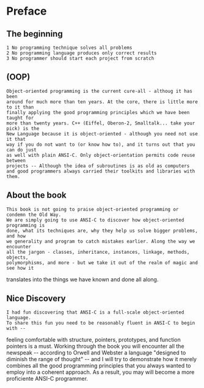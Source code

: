 # Preface
## The beginning
    1 No programming technique solves all problems 
    2 No programming language produces only correct results 
    3 No programmer should start each project from scratch 
## (OOP)    
    Object-oriented programming is the current cure-all - althoug it has been
    around for much more than ten years. At the core, there is little more to it than
    finally applying the good programming principles which we have been taught for 
    more than twenty years. C++ (Eiffel, Oberon-2, Smalltalk... take your pick) is the
    New Language because it is object-oriented - although you need not use it that 
    way if you do not want to (or know how to), and it turns out that you can do just
    as well with plain ANSI-C. Only object-orientation permits code reuse between
    projects -- Although the idea of subroutines is as old as computers and good programmers always carried their toolkits and libraries with them.

## About the book
    This book is not going to praise object-oriented programming or condemn the Old Way.
    We are simply going to use ANSI-C to discover how object-oriented programming is 
    done, what its techniques are, why they help us solve bigger problems, and how 
    we generality and program to catch mistakes earlier. Along the way we encounter
    all the jargon - classes, inheritance, instances, linkage, methods, objects, 
    polymorphisms, and more - but we take it out of the realm of magic and see how it 
translates into the things we have known and done all along.

## Nice Discovery
    I had fun discovering that ANSI-C is a full-scale object-oriented language.
    To share this fun you need to be reasonably fluent in ANSI-C to begin with -- 
feeling comfortable with structure, pointers, prototypes, and function pointers 
is a must. Working through the book you will encounter all the newspeak -- according to 
Orwell and Webster a language "designed to diminish the range of thought" -- and
I will try to demonstrate how it merely combines all the good programming principles
that you always wanted to employ into a coherent approach. As a result, you may will become a more proficiente ANSI-C programmer. 
